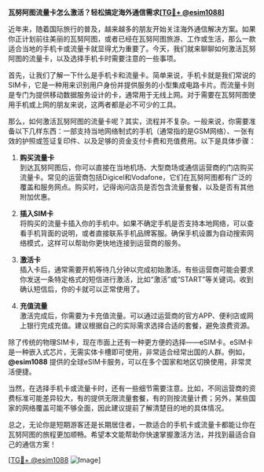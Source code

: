 **瓦努阿图流量卡怎么激活？轻松搞定海外通信需求[[TG💪+ @esim1088](https://t.me/s/esim1088)]**

近年来，随着国际旅行的普及，越来越多的朋友开始关注海外通信解决方案。如果你正计划前往美丽的瓦努阿图，或者已经在瓦努阿图旅游、工作或生活，那么一款适合当地的手机卡或流量卡就显得尤为重要了。今天，我们就来聊聊如何激活瓦努阿图的流量卡，以及选择手机卡时需要注意的一些事项。

首先，让我们了解一下什么是手机卡和流量卡。简单来说，手机卡就是我们常说的SIM卡，它是一种用来识别用户身份并提供服务的小型集成电路卡片。而流量卡则是专门为提供移动数据服务设计的卡，通常用于无线上网。对于需要在瓦努阿图使用手机或上网的朋友来说，这两者都是必不可少的工具。

那么，如何激活瓦努阿图的流量卡呢？其实，流程并不复杂。一般来说，你需要准备以下几样东西：一部支持当地网络制式的手机（通常指的是GSM网络）、一张有效的护照或签证复印件、以及足够的资金支付卡费和充值费用。以下是具体步骤：

1. **购买流量卡**  
   到达瓦努阿图后，你可以直接在当地机场、大型商场或通信运营商的门店购买流量卡。常见的运营商包括Digicel和Vodafone，它们在瓦努阿图都有广泛的覆盖和服务网点。购买时，记得询问店员是否包含流量套餐，以及是否有其他附加优惠。

2. **插入SIM卡**  
   将购买的流量卡插入你的手机中。如果不确定手机是否支持本地网络，可以查看手机背面的说明，或者直接联系手机品牌客服。确保手机设置为自动搜索网络模式，这样可以帮助你更快地连接到运营商的服务。

3. **激活卡**  
   插入卡后，通常需要开机等待几分钟以完成初始激活。有些运营商可能会要求你发送一条特定格式的短信进行激活，比如“激活”或“START”等关键词。收到确认短信后，你的卡就可以正常使用了。

4. **充值流量**  
   激活完成后，你需要为卡充值流量。可以通过运营商的官方APP、便利店或网上银行完成充值。建议根据自己的实际需求选择合适的套餐，避免浪费资源。

除了传统的物理SIM卡，现在市面上还有一种更方便的选择——eSIM卡。eSIM卡是一种嵌入式芯片，无需实体卡槽即可使用，非常适合经常出国的人群。例如，**@esim1088** 提供的全球eSIM卡服务，可以在多个国家和地区切换使用，非常灵活便捷。

当然，在选择手机卡或流量卡时，还有一些细节需要注意。比如，不同运营商的资费标准可能差异较大，有的提供无限流量套餐，有的则按流量计费；另外，某些国家的网络覆盖可能不够全面，因此建议提前了解清楚目的地的具体情况。

总之，无论你是短期游客还是长期居住者，一款适合的手机卡或流量卡都能让你在瓦努阿图的旅程更加顺畅。希望本文能帮助你快速掌握激活方法，并找到最适合自己的通信方案！

[[TG💪+ @esim1088](https://t.me/s/esim1088) ![Image](https://i.postimg.cc/4NQfJmqS/Snipaste-2025-05-13-00-14-12.png)]